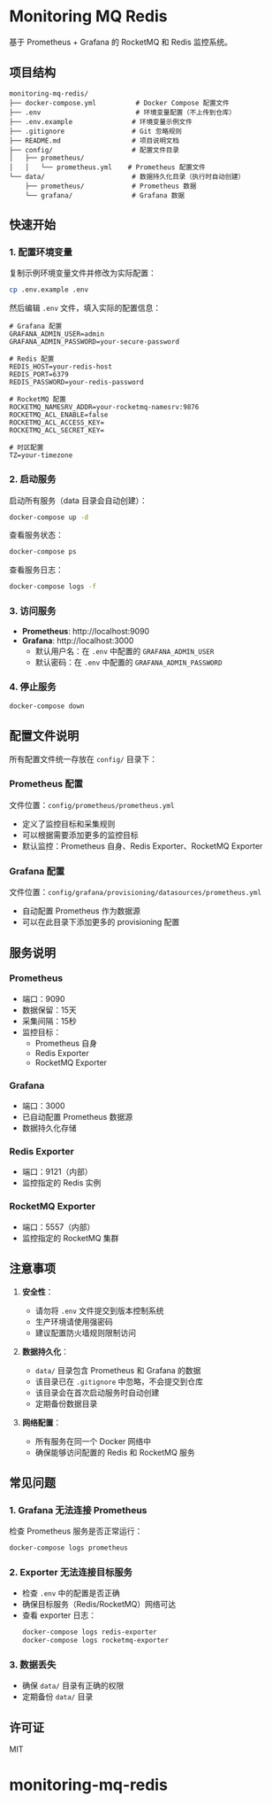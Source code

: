 # Monitoring MQ Redis

基于 Prometheus + Grafana 的 RocketMQ 和 Redis 监控系统。

## 项目结构

```
monitoring-mq-redis/
├── docker-compose.yml          # Docker Compose 配置文件
├── .env                        # 环境变量配置（不上传到仓库）
├── .env.example               # 环境变量示例文件
├── .gitignore                 # Git 忽略规则
├── README.md                  # 项目说明文档
├── config/                    # 配置文件目录
│   ├── prometheus/
│   │   └── prometheus.yml    # Prometheus 配置文件
└── data/                      # 数据持久化目录（执行时自动创建）
    ├── prometheus/            # Prometheus 数据
    └── grafana/               # Grafana 数据
```

## 快速开始

### 1. 配置环境变量

复制示例环境变量文件并修改为实际配置：

```bash
cp .env.example .env
```

然后编辑 `.env` 文件，填入实际的配置信息：

```env
# Grafana 配置
GRAFANA_ADMIN_USER=admin
GRAFANA_ADMIN_PASSWORD=your-secure-password

# Redis 配置
REDIS_HOST=your-redis-host
REDIS_PORT=6379
REDIS_PASSWORD=your-redis-password

# RocketMQ 配置
ROCKETMQ_NAMESRV_ADDR=your-rocketmq-namesrv:9876
ROCKETMQ_ACL_ENABLE=false
ROCKETMQ_ACL_ACCESS_KEY=
ROCKETMQ_ACL_SECRET_KEY=

# 时区配置
TZ=your-timezone

```


### 2. 启动服务

启动所有服务（data 目录会自动创建）：

```bash
docker-compose up -d
```

查看服务状态：

```bash
docker-compose ps
```

查看服务日志：

```bash
docker-compose logs -f
```

### 3. 访问服务

- **Prometheus**: http://localhost:9090
- **Grafana**: http://localhost:3000
  - 默认用户名：在 `.env` 中配置的 `GRAFANA_ADMIN_USER`
  - 默认密码：在 `.env` 中配置的 `GRAFANA_ADMIN_PASSWORD`

### 4. 停止服务

```bash
docker-compose down
```

## 配置文件说明

所有配置文件统一存放在 `config/` 目录下：

### Prometheus 配置

文件位置：`config/prometheus/prometheus.yml`

- 定义了监控目标和采集规则
- 可以根据需要添加更多的监控目标
- 默认监控：Prometheus 自身、Redis Exporter、RocketMQ Exporter

### Grafana 配置

文件位置：`config/grafana/provisioning/datasources/prometheus.yml`

- 自动配置 Prometheus 作为数据源
- 可以在此目录下添加更多的 provisioning 配置

## 服务说明

### Prometheus

- 端口：9090
- 数据保留：15天
- 采集间隔：15秒
- 监控目标：
  - Prometheus 自身
  - Redis Exporter
  - RocketMQ Exporter

### Grafana

- 端口：3000
- 已自动配置 Prometheus 数据源
- 数据持久化存储

### Redis Exporter

- 端口：9121（内部）
- 监控指定的 Redis 实例

### RocketMQ Exporter

- 端口：5557（内部）
- 监控指定的 RocketMQ 集群

## 注意事项

1. **安全性**：
   - 请勿将 `.env` 文件提交到版本控制系统
   - 生产环境请使用强密码
   - 建议配置防火墙规则限制访问

2. **数据持久化**：
   - `data/` 目录包含 Prometheus 和 Grafana 的数据
   - 该目录已在 `.gitignore` 中忽略，不会提交到仓库
   - 该目录会在首次启动服务时自动创建
   - 定期备份数据目录

3. **网络配置**：
   - 所有服务在同一个 Docker 网络中
   - 确保能够访问配置的 Redis 和 RocketMQ 服务

## 常见问题

### 1. Grafana 无法连接 Prometheus

检查 Prometheus 服务是否正常运行：
```bash
docker-compose logs prometheus
```

### 2. Exporter 无法连接目标服务

- 检查 `.env` 中的配置是否正确
- 确保目标服务（Redis/RocketMQ）网络可达
- 查看 exporter 日志：
  ```bash
  docker-compose logs redis-exporter
  docker-compose logs rocketmq-exporter
  ```

### 3. 数据丢失

- 确保 `data/` 目录有正确的权限
- 定期备份 `data/` 目录

## 许可证

MIT

# monitoring-mq-redis
